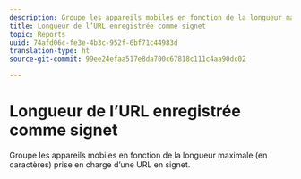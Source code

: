 ```yaml
---
description: Groupe les appareils mobiles en fonction de la longueur maximale (en caractères) prise en charge d’une URL en signet.
title: Longueur de l’URL enregistrée comme signet
topic: Reports
uuid: 74afd06c-fe3e-4b3c-952f-6bf71c44983d
translation-type: ht
source-git-commit: 99ee24efaa517e8da700c67818c111c4aa90dc02

---
```



# Longueur de l’URL enregistrée comme signet

Groupe les appareils mobiles en fonction de la longueur maximale (en caractères) prise en charge d’une URL en signet.

